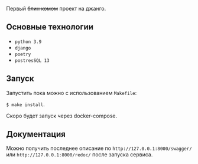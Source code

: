 Первый ~~блин комом~~ проект на джанго.

## Основные технологии
- `python 3.9`
- `django`
- `poetry`
- `postresSQL 13`

## Запуск

Запустить пока можно с использованием `Makefile`:

```$ make install```.

Скоро будет запуск через docker-compose.

## Документация
Можно получить последнее описание по `http://127.0.0.1:8000/swagger/`  или `http://127.0.0.1:8000/redoc/` после запуска сервиса.
